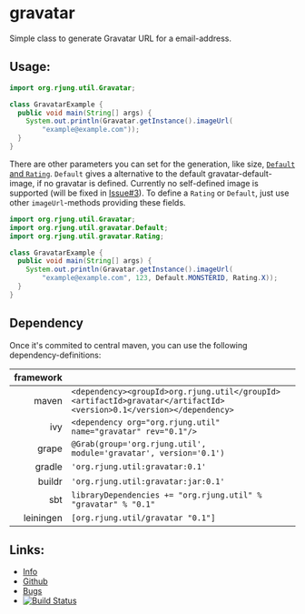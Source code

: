 gravatar
========

Simple class to generate Gravatar URL for a email-address.

Usage:
------

```java
import org.rjung.util.Gravatar;

class GravatarExample {
  public void main(String[] args) {
    System.out.println(Gravatar.getInstance().imageUrl(
        "example@example.com"));
  }
}
```

There are other parameters you can set for the generation, like size, [`Default` and `Rating`](https://en.gravatar.com/site/implement/images/).
`Default` gives a alternative to the default gravatar-default-image, if no gravatar is defined.
Currently no self-defined image is supported (will be fixed in [Issue#3](https://github.com/rynr/gravatar/issues/3)).
To define a `Rating` or `Default`, just use other `imageUrl`-methods providing these fields.

```java
import org.rjung.util.Gravatar;
import org.rjung.util.gravatar.Default;
import org.rjung.util.gravatar.Rating;

class GravatarExample {
  public void main(String[] args) {
    System.out.println(Gravatar.getInstance().imageUrl(
        "example@example.com", 123, Default.MONSTERID, Rating.X));
  }
}
```

Dependency
----------
Once it's commited to central maven, you can use the following dependency-definitions:

| framework |          |
| --------: | -------- |
| maven     | `<dependency><groupId>org.rjung.util</groupId><artifactId>gravatar</artifactId><version>0.1</version></dependency>` |
| ivy       | `<dependency org="org.rjung.util" name="gravatar" rev="0.1"/>` |
| grape     | `@Grab(group='org.rjung.util', module='gravatar', version='0.1')` |
| gradle    | `'org.rjung.util:gravatar:0.1'` |
| buildr    | `'org.rjung.util:gravatar:jar:0.1'` |
| sbt       | `libraryDependencies += "org.rjung.util" % "gravatar" % "0.1"` |
| leiningen | `[org.rjung.util/gravatar "0.1"]` |


Links:
------

 - [Info](https://rynr.github.io/gravatar/)
 - [Github](https://github.com/rynr/gravatar)
 - [Bugs](https://github.com/rynr/gravatar/issues)
 - [![Build Status](https://travis-ci.org/rynr/gravatar.svg?branch=master)](https://travis-ci.org/rynr/gravatar)


